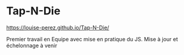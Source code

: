 # Tap-N-Die

https://louise-perez.github.io/Tap-N-Die/

Premier travail en Equipe avec mise en pratique du JS. 
Mise à jour et échelonnage à venir 
